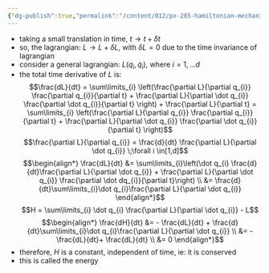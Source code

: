 ```yaml
---
{"dg-publish":true,"permalink":"/content/012/px-285-hamiltonian-mechanics-and-fluid-dynamics/e-conservation-laws-and-symmetries/px-285-e3-translation-in-time/","created":"2024-11-25T10:50:32.000+00:00","updated":"2024-12-09T14:45:15.202+00:00"}
---
```


- taking a small translation in time, $t \to t + \delta t$
- so, the lagrangian: $L \to L + \delta L$, with $\delta L = 0$ due to the time invariance of lagrangian
- consider a general lagrangian: $L(q_{i},\dot q_{i})$, where $i = 1,\dots d$
- the total time derivative of $L$ is: 
$$\frac{dL}{dt} = \sum\limits_{i} \left(\frac{\partial L}{\partial q_{i}} \frac{\partial q_{i}}{\partial t} + \frac{\partial L}{\partial \dot q_{i}} \frac{\partial \dot q_{i}}{\partial t} \right) + \frac{\partial L}{\partial t} = \sum\limits_{i} \left(\frac{\partial L}{\partial q_{i}} \frac{\partial q_{i}}{\partial t} + \frac{\partial L}{\partial \dot q_{i}} \frac{\partial \dot q_{i}}{\partial t} \right)$$
$$\frac{\partial L}{\partial q_{i}} = \frac{d}{dt} \frac{\partial L}{\partial \dot q_{i}} \;\forall i \in[1,d]$$
$$\begin{align*}
	\frac{dL}{dt} &= \sum\limits_{i}\left(\dot q_{i} \frac{d}{dt}\frac{\partial L}{\partial \dot q_{i}} + \frac{\partial L}{\partial \dot q_{i}} \frac{\partial \dot dq_{i}}{\partial t}\right) \\
	&= \frac{d}{dt}\sum\limits_{i}\dot q_{i}\frac{\partial L}{\partial \dot q_{i}}
\end{align*}$$
$$H = \sum\limits_{i} \dot q_{i} \frac{\partial L}{\partial \dot q_{i}} - L$$
$$\begin{align*}
	\frac{dH}{dt} &= - \frac{dL}{dt} + \frac{d}{dt}\sum\limits_{i}\dot q_{i}\frac{\partial L}{\partial \dot q_{i}} \\
	&= - \frac{dL}{dt}+ \frac{dL}{dt} \\
	&= 0
\end{align*}$$
- therefore, $H$ is a constant, independent of time, ie: it is conserved
- this is called the energy